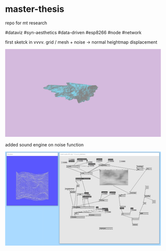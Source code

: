 # master-thesis

repo for mt research

#dataviz #syn-aesthetics #data-driven #esp8266 #node #network

first sketck in vvvv. grid / mesh + noise -> normal heightmap displacement

![first sketch in vvvv](img/001.jpg)

added sound engine on noise function

![first sketch in vvvv](img/002.jpg)